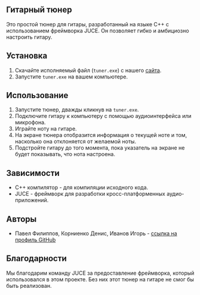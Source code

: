 ## Гитарный тюнер

Это простой тюнер для гитары, разработанный на языке C++ с использованием фреймворка JUCE. Он позволяет гибко и амбициозно настроить гитару.

## Установка

1. Скачайте исполняемый файл (`tuner.exe`) с нашего [сайта](https://github.com/your_username/your_project/releases).
2. Запустите `tuner.exe` на вашем компьютере.

## Использование

1. Запустите тюнер, дважды кликнув на `tuner.exe`.
2. Подключите гитару к компьютеру с помощью аудиоинтерфейса или микрофона.
3. Играйте ноту на гитаре.
4. На экране тюнера отобразится информация о текущей ноте и том, насколько она отклоняется от желаемой ноты.
5. Подстройте гитару до того момента, пока указатель на экране не будет показывать, что нота настроена.

## Зависимости

- C++ компилятор - для компиляции исходного кода.
- JUCE - фреймворк для разработки кросс-платформенных аудио-приложений.

## Авторы

- Павел Филиппов, Корниенко Денис, Иванов Игорь - [ссылка на профиль GitHub](https://github.com/your_username)

## Благодарности

Мы благодарим команду JUCE за предоставление фреймворка, который использовался в этом проекте. Без них этот тюнер на гитаре не смог бы быть реализован.